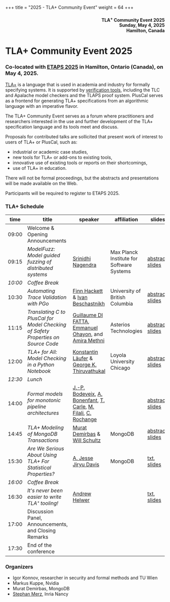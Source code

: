 +++
title = "2025 - TLA+ Community Event"
weight = 64
+++

<div align="right">
<h4>

TLA<sup>+</sup> Community Event 2025<br>
Sunday, May 4, 2025<br>
Hamilton, Canada<br>
</h4>
</div>

# TLA+ Community Event 2025



### Co-located with [ETAPS 2025](https://etaps.org/2025/) in Hamilton, Ontario (Canada), on May 4, 2025.

[TLA+](https://lamport.azurewebsites.net/tla/tla.html) is a language that
is used in academia and industry for formally specifying systems. It is
supported by [verification tools](https://lamport.azurewebsites.net/tla/tools.html), including the TLC and Apalache model checkers and the TLAPS proof system.
PlusCal serves as a frontend for generating TLA+ specifications from an
algorithmic language with an imperative flavor.

The TLA+ Community Event serves as a forum where practitioners and
researchers interested in the use and further development of the
TLA+ specification language and its tools meet and discuss.

Proposals for contributed talks are sollicited that present work of
interest to users of TLA+ or PlusCal, such as:

* industrial or academic case studies,
* new tools for TLA+ or add-ons to existing tools,
* innovative use of existing tools or reports on their shortcomings,
* use of TLA+ in education.

There will not be formal proceedings, but the abstracts and presentations will be made available on the Web.

Participants will be required to register to ETAPS 2025.

### TLA+ Schedule

| time | title  | speaker | affiliation | slides | recording |
|------|--------|---------|--------|------------|-----|
| 09:00 | Welcome & Opening Announcements | | | | |
| 09:15 | *ModelFuzz: Model guided fuzzing of distributed systems* | [Srinidhi Nagendra](https://www.srinidhin.com) | Max Planck Institute for Software Systems | [abstract](nagendra.pdf), [slides](nagendra-slides.pdf) | [video](https://youtu.be/DO8MvouV29M) |
| _10:00_ | *Coffee Break* | | | | |
| 10:30 | *Automating Trace Validation with PGo* | [Finn Hackett](https://fhackett.com) & [Ivan Beschastnikh](https://www.cs.ubc.ca/~bestchai/) | University of British Columbia | [abstract](hackett.pdf), [slides](hackett-slides.pdf) | [video](https://youtu.be/MLvLQ4p9je4) |
| 11:15 | *Translating C to PlusCal for Model Checking of Safety Properties on Source Code* | [Guillaume DI FATTA](https://www.linkedin.com/in/guillaume-di-fatta-0441a3253/), [Emmanuel Ohayon](https://scholar.google.fr/citations?user=nYVf510AAAAJ&hl=fr), and [Amira Methni](https://dblp.org/pid/167/5040.html)| Asterios Technologies | [abstract](di-fatta.pdf), [slides](di-fatta-slides.pdf) | [video](https://youtu.be/0A5qMWvFgdI), [Q&A](https://youtu.be/NgYIS02EUnI) |
| 12:00 | *TLA+ for All: Model Checking in a Python Notebook* | [Konstantin Läufer](https://laufer.cs.luc.edu) & [George K. Thiruvathukal](https://gkt.sh) | Loyola University Chicago | [abstract](laufer.pdf), [slides](laufer-slides.pdf) |[video](https://youtu.be/726oDQQRxBQ) |
| _12:30_ | *Lunch* | | | | |
| 14:00 | *Formal models for monotonic pipeline architectures* | [J.-P. Bodeveix](https://dblp.org/pid/97/1837.html), [A. Bonenfant](https://scholar.google.fr/citations?user=8k2MVLYAAAAJ&hl=fr), [T. Carle](https://scholar.google.fr/citations?user=3iKALIoAAAAJ&hl=sr), [M. Filali](https://dblp.org/pid/60/599.html), [C. Rochange](https://www.irit.fr/~Christine.Rochange/) | | [abstract](filali.pdf), [slides]() | [video](https://youtu.be/6mTGeNVkKZo) |
| 14:45 | *TLA+ Modeling of MongoDB Transactions* | [Murat Demirbas](https://www.linkedin.com/in/murat-demirbas-distributolog-a2233b176/) & [Will Schultz](https://www.linkedin.com/in/william-schultz-a22714a2/) | MongoDB | [abstract](demirbas.pdf), [slides](demirbas-slides.pdf) | [video](https://youtu.be/fIWUo4gzvNE) |
| 15:30 | *Are We Serious About Using TLA+ For Statistical Properties?* | [A. Jesse Jiryu Davis](https://emptysqua.re) | MongoDB | [txt](davis.txt), [slides](davis-slides.pdf) | [video](https://youtu.be/Wekywox2Ghk) |
| _16:00_ | *Coffee Break* | | | | |
| 16:30 | *It's never been easier to write TLA⁺ tooling!* | [Andrew Helwer](https://www.linkedin.com/in/ahelwer/) | | [txt](helwer.txt), [slides](helwer-slides.odp) | [video](https://youtu.be/KrhZebeRn90) |
| 17:00 | Discussion Panel, Announcements, and Closing Remarks | | | | |
| 17:30 | End of the conference | | | | |

### Organizers
* Igor Konnov, researcher in security and formal methods and TU Wien
* Markus Kuppe, Nvidia
* Murat Demirbas, MongoDB
* [Stephan Merz](https://members.loria.fr/SMerz/), Inria Nancy
